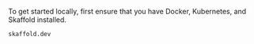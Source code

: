 To get started locally, first ensure that you have Docker, Kubernetes, and Skaffold installed.

```
skaffold.dev
```
